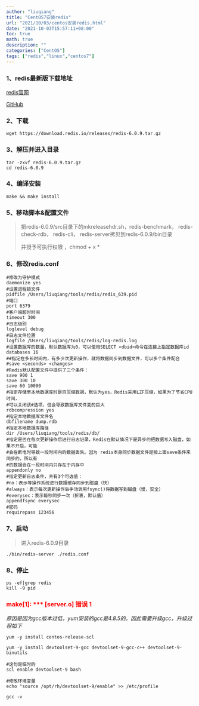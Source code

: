 ```yaml
---
author: "liuqiang"
title: "CentOS7安装redis"
url: "2021/10/03/centos安装redis.html"
date: "2021-10-03T15:57:11+08:00"
toc: true
math: true
description: ""
categories: ["CentOS"]
tags: ["redis","linux","centos7"]
---
```


### 1、redis最新版下载地址

[redis官网](https://redis.io/download)

[GitHub](https://github.com/redis/redis)

### 2、下载

```
wget https://download.redis.io/releases/redis-6.0.9.tar.gz
```

### 3、解压并进入目录

```
tar -zxvf redis-6.0.9.tar.gz
cd redis-6.0.9
```

### 4、编译安装

```
make && make install
```

### 5、移动脚本&配置文件

> 把redis-6.0.9/src目录下的mkreleasehdr.sh，redis-benchmark， redis-check-rdb， redis-cli， redis-server拷贝到redis-6.0.9/bin目录
>
> 并授予可执行权限 ，chmod + x *

### 6、修改redis.conf

```
#修改为守护模式
daemonize yes
#设置进程锁文件
pidfile /Users/liuqiang/tools/redis/redis_639.pid
#端口
port 6379
#客户端超时时间
timeout 300
#日志级别
loglevel debug
#日志文件位置
logfile /Users/liuqiang/tools/redis/log-redis.log
#设置数据库的数量，默认数据库为0，可以使用SELECT <dbid>命令在连接上指定数据库id
databases 16
##指定在多长时间内，有多少次更新操作，就将数据同步到数据文件，可以多个条件配合
#save <seconds> <changes>
#Redis默认配置文件中提供了三个条件：
save 900 1
save 300 10
save 60 10000
#指定存储至本地数据库时是否压缩数据，默认为yes，Redis采用LZF压缩，如果为了节省CPU时间，
#可以关闭该#选项，但会导致数据库文件变的巨大
rdbcompression yes
#指定本地数据库文件名
dbfilename dump.rdb
#指定本地数据库路径
dir /Users/liuqiang/tools/redis/db/
#指定是否在每次更新操作后进行日志记录，Redis在默认情况下是异步的把数据写入磁盘，如果不开启，可能
#会在断电时导致一段时间内的数据丢失。因为 redis本身同步数据文件是按上面save条件来同步的，所以有
#的数据会在一段时间内只存在于内存中
appendonly no
#指定更新日志条件，共有3个可选值：
#no：表示等操作系统进行数据缓存同步到磁盘（快）
#always：表示每次更新操作后手动调用fsync()将数据写到磁盘（慢，安全）
#everysec：表示每秒同步一次（折衷，默认值）
appendfsync everysec
#密码
requirepass 123456
```

### 7、启动

> 进入redis-6.0.9目录

```
./bin/redis-server ./redis.conf
```

### 8、停止

```
ps -ef|grep redis
kill -9 pid
```



### <font color="red">make[1]: *** [server.o] 错误 1</font>

*原因是因为gcc版本过低，yum安装的gcc是4.8.5的。因此需要升级gcc，升级过程如下*

```
yum -y install centos-release-scl

yum -y install devtoolset-9-gcc devtoolset-9-gcc-c++ devtoolset-9-binutils

#这句是临时的
scl enable devtoolset-9 bash

#修改环境变量
echo "source /opt/rh/devtoolset-9/enable" >> /etc/profile

gcc -v
```

